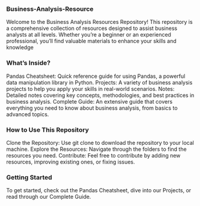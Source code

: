 ### Business-Analysis-Resource
Welcome to the Business Analysis Resources Repository! This repository is a comprehensive collection of resources designed to assist business analysts at all levels. Whether you’re a beginner or an experienced professional, you’ll find valuable materials to enhance your skills and knowledge
### What’s Inside?
Pandas Cheatsheet: Quick reference guide for using Pandas, a powerful data manipulation library in Python.
Projects: A variety of business analysis projects to help you apply your skills in real-world scenarios.
Notes: Detailed notes covering key concepts, methodologies, and best practices in business analysis.
Complete Guide: An extensive guide that covers everything you need to know about business analysis, from basics to advanced topics.
### How to Use This Repository
Clone the Repository: Use git clone to download the repository to your local machine.
Explore the Resources: Navigate through the folders to find the resources you need.
Contribute: Feel free to contribute by adding new resources, improving existing ones, or fixing issues.
### Getting Started
To get started, check out the Pandas Cheatsheet, dive into our Projects, or read through our Complete Guide.
